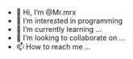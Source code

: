 - 👋 Hi, I’m @Mr.mrx
- 👀 I’m interested in programming
- 🌱 I’m currently learning ...
- 💞️ I’m looking to collaborate on ...
- 📫 How to reach me ...
